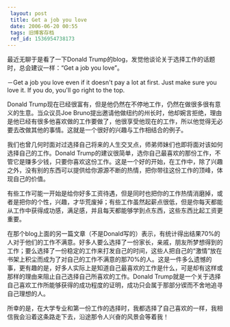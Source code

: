 ```yaml
---
 layout: post
 title: Get a job you love
 date: 2006-06-20 00:55
 tags: 旧博客存档
 ref_id: 1536954738173
---
```

最近无聊于是看了一下Donald Trump的blog，发觉他谈论关于选择工作的话题时，总会建议一样：“Get a job you love”。



－Get a job you love even if it doesn't pay a lot at first. Just make sure you
love it. If you do, you'll go right to the top.



Donald Trump现在已经很富有，但是他仍然在不停地工作，仍然在做很多很有意义的生意。当众议员Joe
Bruno提出邀请他做纽约的州长时，他却婉言拒绝，理由是他已经有很多他喜欢做的工作要做了，他很享受他现在的工作，所以他觉得无必要去改做其他的事情。这就是一个很好的兴趣与工作相结合的例子。



我们也曾几何时面对过选择自己将来的人生交叉点，师弟师妹们也即将面对该如何选择自己的工作。Donald
Trump的建议很简单，选你自己最喜欢的那份工作，不管它是赚多少钱，只要你喜欢这份工作。这是一个好的开始，在工作中，除了兴趣之外，没有别的东西可以提供给你源源不断的热情，把你带往这份工作的顶峰，体现自己的价值。



有些工作可能一开始是给你好多工资待遇，但是同时也把你的工作热情消磨掉，或者是把你的个性，兴趣，才华荒废掉；有些工作虽然起薪点很低，但是你每天都能从工作中获得成功感，满足感，并且每天都能够学到点东西，这些东西比起工资更重要。



在那个blog上面的另一篇文章（不是Donald写的）表示，有统计得出结果70%的人对于他们的工作不满意。好多人要么选择了一份家长，亲戚，朋友所梦想得到的工作；要么选择了一份稳定的工作来打发自己的时间，这些人把自己的“激情”放在书架上积尘而成为了对自己的工作不满意的那70%的人。这是一件多么遗憾的事，更有趣的是，好多人实际上是知道自己最喜欢的工作是什么，可是却有这样或那样的理由来阻止自己选择自己所喜欢的工作。Donald
Trump就是一个关于选择自己喜欢工作所能够获得的成功程度的证明，成功只会属于那部分锲而不舍地追寻自己理想的人。



所幸的是，在大学专业和第一份工作的选择时，我都选择了自己喜欢的一样，我相信我会沿着这条路走下去，沿途那令人兴奋的风景会等着我！

